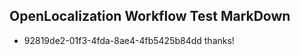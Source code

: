 ## OpenLocalization Workflow Test MarkDown
* 92819de2-01f3-4fda-8ae4-4fb5425b84dd 
thanks!<!--HONumber=Mar16_HO3-->
